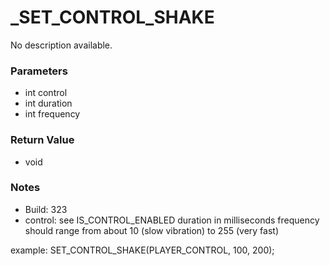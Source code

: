 # _SET_CONTROL_SHAKE

No description available.

### Parameters
* int control
* int duration
* int frequency

### Return Value
* void

### Notes
* Build: 323
* control: see IS_CONTROL_ENABLED
duration in milliseconds 
frequency should range from about 10 (slow vibration) to 255 (very fast)

example:
SET_CONTROL_SHAKE(PLAYER_CONTROL, 100, 200);

